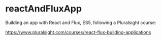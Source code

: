 # reactAndFluxApp

Building an app with React and Flux, ES5, following a Pluralsight course:

https://www.pluralsight.com/courses/react-flux-building-applications
